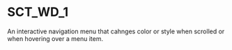 # SCT_WD_1
An interactive navigation menu that cahnges color or style when scrolled or when hovering over a menu item.
